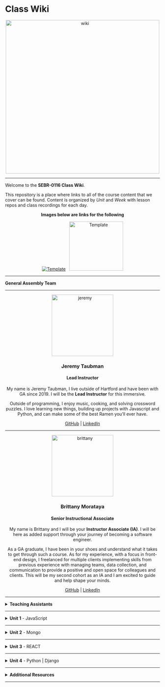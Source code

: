 # Class Wiki

<div align="center">
  <img src="https://i.imgur.com/WNe3NwE.png" alt="wiki" height="500">
</div>

___
Welcome to the <b>SEBR-0116 Class Wiki</b>.

This repository is a place where links to all of the course content that we cover can be found. Content is organized by <i>Unit</i> and <i>Week</i> with lesson repos and class recordings for each day.
<br>


<div align="center" display:"row">
<b>Images below are links for the following</b>




<a href="https://github.com/seir-/daily_js_challenges" target="_blank"><img src="https://i.imgur.com/W2YYUOPb.png" alt="Template"></a>  &nbsp; 
<a href="https://github.com/seir-123/cs_data_structures" target="_blank"><img src="https://i.imgur.com/Bq75otNm.png" alt="Template" height="160" width="175" ></a>
</div>



____
<strong>General Assembly Team</strong>



____

<div align="center">
  <img width="200px" src="https://i.imgur.com/xDwQZ7E.png" alt="jeremy">
  <h3>Jeremy Taubman</h3>
  <h4>Lead Instructor</h4>
  <p>My name is Jeremy Taubman, I live outside of Hartford and have been with GA since 2019. I will be the <b>Lead Instructor</b> for this immersive.</p>
  <p>Outside of programming, I enjoy music, cooking, and solving crossword puzzles. I love learning new things, building up projects with Javascript and Python, and can make some of the best Ramen you’ll ever have.</p>
  <span><a href="https://github.com/taubman33">GitHub</a> | <a href="https://www.linkedin.com/in/jeremy-taubman/">LinkedIn</a></span>
  <br>
</div>

____

<div align="center">
  <img width="200px" src="https://i.imgur.com/TkTJmAs.png" alt="brittany">
  <h3>Brittany Morataya</h3>
  <h4>Senior Instructional Associate</h4>
  <p>My name is Brittany and I will be your <b>Instructor Associate (IA)</b>. I will be here as added support through your journey of becoming a software engineer.</p>
  <p>As a GA graduate, I have been in your shoes and understand what it takes to get through such a course. As for my experience, with a focus in front-end design, I freelanced for multiple clients implementing skills from previous experience with managing teams, data collection, and communication to provide a positive and open space for colleagues and clients. This will be my second cohort as an IA and I am excited to guide and help shape your minds.</p>
  <span><a href="https://github.com/bmorataya3">GitHub</a> | <a href="https://www.linkedin.com/in/brittany-morataya/">LinkedIn</a></span>
  <br>
</div>


____


<details><summary><strong>Teaching Assistants</strong></summary><p>

<p>TAs will lead nightly study and debugging sessions that are <b>highly recommended</b> to attend.</p>

<div align="center">
  <img width="200px" src="" alt="">
  <h3>NAme/h3>
  <h4>Teaching Assistant</h4>
  <p>Aboue</p>
  <span><a href="https://github.com/kavdesilva">GitHub</a>  | <a href="https://www.linkedin.com/in/kristina-vanbergen-desilva/">LinkedIn</a></span>
  <br>
</div>

____



____
<details><summary><strong>Class Policies</strong></summary><p>

Below, you will find Class Policies and Requirements as laid out in Orientation and conveyed by the Instructional Team.  We compile them here for your reference and review.

</p>

<ul type="none">

<li><details><summary><strong>Code of Conduct</strong></summary><p>

<ul>
  <li>Foster a productive classroom environment.</li>
  <li>Treat others with respect and dignity.</li>
  <li>Remember that everyone is coming at this with a different background.</li>
  <li>Professionalism in all methods of communication, both in-person <i>and</i> online.
    <ul>
      <li>Slack is an extension of our on-campus community. We ask that you remain courteous, respectful, and professional while engaging on Slack.</li>
    </ul>
  </li>
  <li><b>Zero tolerance for plagiarism and cheating.</b></li>
</ul>

</p></details></li>

<li><details><summary><strong>Deliverable Submission Requirements</strong></summary><p>

<ul>
  <li>Deliverables must be submitted following the <a href="https://github.com/SEIR-123/template_pull_request">PR Guidelines</a>.</li>
  <li>Students must meet deliverable requirements for the submission to be marked as "Complete".</li>
  <li>Deliverables are <i>always</i> due the following class day at the beginning of class, unless otherwise stated.</li>
  <li>There is a grace period for re-submission or late submission.  All re-submits/late submits are due the <b>Monday following the week of assignment</b>.
    <ul>
      <li>Deliverables assigned on Fridays <b>do not</b> have a re-submit <i>or</i> late submit grace period.</li>
      <li>Deliverables submitted <i>after</i> the grace period <b>will not</b> be graded or accepted and will be marked as "Incomplete".</li>
    </ul>
  </li>
</ul>

</p></details></li>

<li><details><summary><strong>Graduation Requirements</strong></summary><p>

<ul>
  <li>Meet Project Requirements.
    <ul><li>Satisfactorily complete and present a project for <i>each</i> of the <b>4</b> units.</li></ul>
  </li>
  <li>Submit and complete a <i>minimum</i> of <b>80%</b> of deliverables (labs, homework, etc.).</li>
  <li>Adhere to attendance policy.
    <ul>
      <li>Students are allowed <b>3</b> absences over the <i>entire</i> course.</li>
      <li><b>3</b> tardies or early departures equals <b>1</b> absence.</li>
      <li>Tardy policy <i>includes</i> Outcomes participation.</li>
    </ul>
  </li>
</ul>

</p></details></li>

<li><details><summary><strong>A Note on Plagiarism</strong></summary><p>

<ul>
  <li>Plagiarism is a serious offense and grounds for immediate withdrawal.</li>
  <li>You are encouraged to ask others, including students, instructors, and sites like <i>Stack Overflow</i> for help. However, it is <b><i>not acceptable to copy</i></b> another persons code and submit it as your own. More importantly, it is detrimental to your own learning and growth.</li>
  <li>Small snippets of code that solve small problems taken from sites like <i>Stack Overflow</i> are generally an exception to this rule. If you aren't sure, it is your responsibility to <b><i>ask your instructor</i></b>. To be on the safe side, we ask that you credit the person/resource you got the code from in a comment, and let an instructor take a look at it.</li>
</ul>

</p></details></li>

Observed Holidays

<p>
The following dates are observed Holidays for this immersive.  There will be no class days on or within any of the date ranges listed below.  These will not decrease the overall length of the immersive, but add on additional replacement days to the end to fulfill the 12 weeks. If you have any questions regarding Holidays, or have a special circumstance, please don't hesitate to reach out to your instructional team.
</p>

| Holiday | Date(s) |
|:---:|:---:|
| January 15th| February 19th |
| March 29th | April 1st |


</details>
____

# Class Schedule

### Unit 1 - 
	Week 1 - JS, DOM Manipulation
	Week 2 - JS Higher Order Functions, OOP, API calls + Axios
	Week 3 - Project 1 (API Call / JS Game)

### Unit 2 - 
	Week 4 -Mongo, Mongoose, Express
	Week 5 -  Mongoose with Express, Full Stack Development
	Week 6 - Project 2 (Mongoose /  Axios)

### Unit 3 -
	Week 7 -  React Basics, React Hooks
	Week 8 -  React Router and Axios
	Week 9 - Group MERN Stack Project

### Unit 4 -
	  Week 10 - Python, Django
	  Week 11 - Django Serializers, Group Hackathon
	  Week 12 - Capstone Project  


</p></details></li>

____

<details><summary><strong>Unit 1</strong> - JavaScript</summary><p>

<ul type="none">

  <li><details><summary><strong>Week 1</strong></summary><p>

  <p>
  In Week 1, we review the fundamental concepts of <b>JavaScript</b> along with introducing <b>git</b> workflow, <b>terminal</b> commands, and writing professional <b>markdown</b> files. We also learn about the <b>JavaScript DOM</b> and how to use <b>events</b> to affect it.
  </p>

  | Monday | Tuesday | Wednesday | Thursday | Friday |
  |:---:|:---:|:---:|:---:|:---:|
  |HOLIDAY | Introductions | [JS Intro- Datatypes](https://github.com/SEBR-0116/u1_js_intro_datatypes/blob/main/README.md)  | [Functions and Scopes](https://github.com/SEBR-0116/u1_js_functions_and_scope/blob/main/README.md) | [DOM Events](https://github.com/SEBR-0116/u1_lesson_js_dom_events)
  |   |[CLI Intro](https://github.com/SEBR-0116/u1_CLI_intro)  | [Arrays](https://github.com/SEBR-0116/u1_js_arrays/blob/main/README.md)   |[Functions Lab](https://github.com/SEBR-0116/u1_functions_lab/blob/main/README.md) | [Color Switcher](https://github.com/SEBR-0116/u1_lab_dom_color_switcher)
  |  |[InstallFest](https://github.com/SEBR-0116/u1_Installfest)   |[Control Flow](https://github.com/SEBR-0116/u1_js_control_flow/blob/main/README.md)    |[Array Iterators](https://github.com/SEBR-0116/u1_array_iterators) | [JS Dots Game Lab](https://github.com/SEBR-0116/u1_lab_dom_dots)| 
  |  |[Git](https://github.com/SEBR-0116/u1_lesson_git_intro) |[Data Types Practice](https://github.com/SEBR-0116/U1_data_types_practice)    | [HOF Lab](https://github.com/SEBR-0116/u1_lab_HOF_lab/tree/main)  |[Connect Four](https://github.com/SEBR-0116/u1_hw_Connect_four/blob/main/README.md) |  |
  |  |[Git PAT](https://github.com/SEBR-0116/u1_git_PAT)  |[CYOA](https://github.com/SEBR-0116/u1_hw_control_flow_adventure/tree/main)  | [CodeWars Challenges](https://github.com/SEBR-0116/u1_hw_codewars_challenges/blob/main/README.md)  | [Tic Tac Toe](https://github.com/SEBR-0116/u1_hw_tic_tac_toe)
  |  |[Command Line Practice](https://github.com/SEBR-0116/u1_hw_star_wars-1/blob/main/README.md) | | Flex| [Connect 4](https://github.com/SEIR-0911/u1_hw_Connect_four)  |

  <ul type="none">

  <li><details><summary>Class Recordings</summary><p>

  | Monday | Tuesday | Wednesday | Thursday | Friday |
  |:---:|:---:|:---:|:---:|:---:|
  | [Recording](https://generalassembly.zoom.us/rec/share/LS12mi2nEiAzx22_uOLbVeNbnpdy9ktwX95QP0cethTFjF7NUgx2IzTXBzVIiHjY.-PykKpNMGSfExl1X)| [Recording]()|[Recording]()| [Recording]()| [Recording]()|
  | Passcode: `j?6r#$r!`  | Passcode: `` | Passcode: `
` | Passcode: `.` | Passcode: `` |

  </p></details></li>

  </ul>

  ___
  </p></details></li>

  <li><details><summary><strong>Week 2</strong></summary><p>

  <p>
  In Week 2, we practice more <b>DOM Manipulation</b> and are introduced to <b>Daily JavaScript Challenges</b> and basic algorithmic problem-solving. We learn about <b>ES6</b> syntax along with <b>Higher Order Functions</b> and <b>Object Oriented Programming</b> in JavaScript. At the end of the week, we learn how to call on external data sources with <b>APIs</b>.
  </p>

 
  | Monday | Tuesday | Wednesday | Thursday | Friday |
 <!-- |:---:|:---:|:---:|:---:|:---:|
|  [JS Objects](https://github.com/SEBR-0116/u1_lesson_js_objects/blob/main/README.md) |Wireframing| [Intro to APIs](https://github.com/SEBR-0116/u1_axios-api-intro) | [Weather API Lab](https://github.com/SEBR-0116/u1_lab_weather-api/blob/main/README.md) | Project Week Starts|
|[Jurassic Object Lab](https://github.com/SEBR-0116/u1_lab_jurassic_objects/blob/main/README.md)|  [Resume Lab](https://github.com/SEIR-0911/u1_lab_personal_resume) | [Poke'mon Lab](https://github.com/SEBR-0116/u1_pokemon-api-lab/blob/main/README.md)   | [Responsive CSS](https://github.com/SEBR-0116/u1_responsive_css/blob/main/README.md) | [Prompt 1](https://github.com/SEBR-0116/u1_project_prompt/blob/main/README.md) ||
  |[ES6 Syntax](https://github.com/SEBR-0116/u1_lesson_ES6) | [Calculator](https://github.com/SEBR-0116/u1_JS_calculator_lab/tree/main)  | OUTCOMES |Deployment  |  |  
  |  |  ||  |  |
   -->

 <ul type="none">



 <li><details><summary>Class Recordings</summary><p>


| Monday | Tuesday | Wednesday | Thursday | Friday |
 |:---:|:---:|:---:|:---:|:---:|
<!-- | [Recording](https://generalassembly.zoom.us/rec/share/cDmD9w7ULkJG6aYVNb7P5ILZhMAsv72_Zrqdy3cZ-wtgpPWcdbso7b89mrvqrah_.8B8Hte07Ivn58qtU)|[Recording](https://generalassembly.zoom.us/rec/share/-CMe-EB9H_3uYM3uppDnVou1kKUzY_oVR9FssDxuKETx9y5fkhlxakoRdPTY7Qbm.V-RAu3F5zngb64kh) | [Recording](https://generalassembly.zoom.us/rec/share/zEkd4PfoxN5BQjeM3yQb59dIDlFUAzmuC9PJhz2W5QPrSvysbLC2vzNFgBo1eJ6l.Kzs_JeuWbKMdFlWt) |  [Recording]() | [Recording]()|
 | Passcode:`%FQV40JU`  | Passcode:`EVTT5q?3`| Passcode:`@@P1Zs$8` | Passcode: `` | Passcode: `` | -->

 </p></details></li>
 
  </ul>

  </p></details></li>

</p></details>
  

___
   
   
<details><summary><strong>Unit 2</strong> - Mongo </summary><p>

<ul type="none">

  <li><details><summary><strong>Week 4</strong></summary><p>

   <p>
     In Week 4, we learn all about <b>Mongo</b> with <b>Express</b>. We learn the concepts of <b>associations</b>, <b>data</b>, and about <b>routes & conteollers</b>. 
  </p>


| Monday | Tuesday | Wednesday | Thursday | Friday |
  |:---:|:---:|:---:|:---:|:---:|
 <!-- | [Mongo Install](https://github.com/SEBR-0116/u2_lesson_mongo_install/blob/main/README.md)|[Mongoose Data](https://github.com/SEBR-0116/u2_lesson_mongoose_data_model-1) | [Express Full Stack Demo](https://github.com/SEBR-0116/express_full_stack_demo) | [ERD](https://github.com/SEBR-0116/u2_lesson_ERD) | [Express from Scratch](https://github.com/taubman33/u2_lab_express_api/blob/main/README.md)  ||
  | [Mongo Command](https://github.com/SEBR-0116/u2_lesson_mongoDB/blob/main/README.md) | [Mongoose Associations](https://github.com/SEBR-0116/u2_lesson_mongoose_associations/tree/main) | [Express Intro](https://github.com/SEBR-0116/u2_express_intro_and_middleware/tree/main)  | [Express Controller](https://github.com/SEBR-0116/u3_lesson_express_controllers/blob/main/README.md) | [Mongoose w/Express](https://github.com/SEBR-0116/u2_lesson_mongoose_express) |
  | [Mongo Lab](https://github.com/SEIR-0508/u2_lab_mongoDB_sneakers/tree/main)  |  [Mongoose Lab](https://github.com/SEBR-0116/u2_mongoose_lab/blob/main/README.md) |[Express Routes](https://github.com/SEBR-0116/u3_lesson_express_routing/blob/main/README.md)|  | [Mongoose Plants](https://github.com/SEBR-0116/u2_hw_mongoose_plants/blob/main/README.md)  |
  |[Atlas Set up](https://github.com/SEBR-0116/u2_mongo_atlas_setup/blob/main/README.md)   | |[Express Fruits](https://github.com/SEBR-0116/express_fruits/blob/main/readme.md)  |  |  |
  | [Mongo Burgers](https://github.com/SEBR-0116/u2_hw_mongo_burgers)  || OUTCOMES ||  |
  |  | |  |  |  | -->

<ul type="none">

 

  <li><details><summary>Class Recordings</summary><p>

| Monday | Tuesday | Wednesday | Thursday | Friday |
  |:---:|:---:|:---:|:---:|:---:|
 <!-- | [Recording](https://generalassembly.zoom.us/rec/share/KojBx5iid6CQ9MYIamujd_8QfxfmiC2pftExgGZ9Bvh4DhXIPxVaJg5cSzz-L1JE.vOdp6Lqj3JWhiK8p) | [Recording](https://generalassembly.zoom.us/rec/share/ZUXppiomUy9iI2h2lALlb2nhRUQcvpSJDtxFJ3IobDx_tB8MlKTzXqnyOQtNF1HD.AVmQTJO2cr7zXTEz) | [Recording]() | [Recording](https://generalassembly.zoom.us/rec/share/MAX9zoNVjUa9UOk-cFGNLpVkrMEoPyJ7m7K3EbioIhS8g_koT_Uv_yB_18WYYwkG.mZ1Bzesmz7OTXOGB) | [Recording]() |
  | Passcode: `1#6APOT%` | Passcode: `9@xxf0?@` | Passcode: `` | Passcode: `k+gv3m?W` | Passcode: `` | -->

  </p></details></li>

  </ul>

  ___
  </p></details></li>

  <li><details><summary><strong>Week 5</strong></summary><p>

  <p>
  In Week 5 we continue to work with Express from scratch, Authorization and following it up with a full stackathon for practice
  </p>


| Monday | Tuesday | Wednesday | Thursday | Friday |
 <!-- |:---:|:---:|:---:|:---:|:---:|
  | [Express/Mongoose Review](https://github.com/SEBR-0116/u2_heroes_and_villains_api/tree/main) | [Group Git](https://github.com/SEBR-0116/u2_lesson_group_git) | Stackathon day | Presentations  | [Project 2](https://github.com/SEBR-0116/project2/blob/main/README.md) |
  | [Express fron Scratch](https://github.com/taubman33/u2_lab_express_api/blob/main/README.md) |  [Reg ex (optional)](https://github.com/SEBR-0116/u2_lesson_regEx_js/tree/main)| OUTCOMES |  [Project 2 setup](https://github.com/SEBR-0116/project2/blob/main/README.md)    ||
  | |[OAuth (optional)](https://github.com/SEBR-0116/u2_lesson_oAuth) |   | |  |
  |  | Stackaton Day 1 | |  |  |-->
 


  <li><details><summary>Class Recordings </summary><p>

| Monday | Tuesday | Wednesday | Thursday | Friday |
  |:---:|:---:|:---:|:---:|:---:|
 <!-- | [Recording]() | [Recording]() | [Recording]() | [Recording]() | [Recording](https://generalassembly.zoom.us/rec/share/JUgAoH5tc3metfg--hbDVq87qrDH35L9NSFgDQ_DSaRKMNyb3JtMFZ5X21HthGrF.04HUrTQwqzTbZxDT) |
  | Passcode: `` | Passcode: `` | Passcode: `` | Passcode: `` | Passcode: `7*+Zxm%Z` |-->
 
  </p></details></li>
  
  </ul>

  </p></details></li>

</p></details>

 


___
<details><summary><strong>Unit 3</strong> - REACT </summary><p>

<ul type="none">

  <li><details><summary><strong>Week 7</strong></summary><p>

  <p>
  In Week 7 we learn all about React and what an amazing JavaScript library it can be for developers. We learn the concepts of components, props, and about React Hooks and functional components. We learn about useState and how to use it to manage our state within our apps. We also get into how we can use useEffect to make axios calls in our React apps. Finally, at the end of the week, we learn React Router, a powerful tool for navigating around our virtual DOM.
  </p>

 
 | Monday | Tuesday | Wednesday | Thursday | Friday |
  |:---:|:---:|:---:|:---:|:---:|
  <!--| [Intro to React](https://github.com/SEBR-0116/u3_lesson_intro_to_react/blob/main/README.md)| [React Router](https://github.com/SEBR-0116/u3_react_router_intro/blob/main/README.md)  |[Component hierarchy Diagram](https://github.com/SEBR-0116/u3_lesson_component_hierarchy/blob/main/README.md) |  [Reat State](https://github.com/SEBR-0116/u3_lesson_state_and_hooks) | [UseEffect](https://github.com/SEBR-0116/u3_lesson_useEffect/tree/main) | 
  |[LOTR Lab](https://github.com/SEBR-0116/u3_lab_react_LOTR/blob/main/README.md)| [Mapping Components](https://github.com/SEBR-0116/u3_lesson_react_mapping_components-1)  | [Portfolio](https://github.com/SEBR-0116/u3_react_portfolio_lab) |  [Likes Lab](https://github.com/SEBR-0116/u3_lab_likes) | [React API's](https://github.com/SEBR-0116/u3_lesson_react_APIs) |
  |[Korilla Lab](https://github.com/SEBR-0116/u3_react_Korilla_receipts/tree/main)| [Mapping Lab](https://github.com/SEBR-0116/u3_lab_mapping_contacts/blob/main/README.md)| OUTCOMES   | [React Forms](https://github.com/SEBR-0116/u3_react_forms/tree/main)    | [SWAPI Axios Lab](https://github.com/SEBR-0116/u3_react_axios_lab/blob/main/README.md) |
  | | [Mapping Movies](https://github.com/SEBR-0116/u3_hw_movie_mapping) |  | [Groceries Lab](https://github.com/SEBR-0116/u3_lab_groceries) |  |
  |  |  |  | [ATM Lab](https://github.com/SEBR-0116/u3_lab_react_ATM) | |
|||| [Password Validator](https://github.com/SEBR-0116/u3_lab_password_validator/blob/main/README.md) | |
| | | | |-->


  <ul type="none">

 
 
 <li><details><summary>Class Recordings</summary><p>

| Monday | Tuesday | Wednesday | Thursday | Friday |
  |:---:|:---:|:---:|:---:|:---:|
  <!--| [Recording](https://generalassembly.zoom.us/rec/share/WD_KuZz8-nKMuJo9vjZ8C0wmowgQrK9Iat9lVlBhJYXRYQgetRjnNawgpoArvTId.JjVBK8qbu6vf_LJ4) | [Recording](https://generalassembly.zoom.us/rec/share/BE7muJb-EOzojTb6NShYuoy4E8V6XpSmzEMYslxDdmp2nWtXWFShCjbv1dsAH_Sc.Z3hTUcwBXz4ediqP)| [Recording](https://generalassembly.zoom.us/rec/share/td28MAQhMXjq-ovIe-I-sS-WKYOu5Rl15PnjOKGOJXhuAn1fZFLmeFxbnOA16WEe.Ie3qcebXLoLDbCm1) | [Recording](https://generalassembly.zoom.us/rec/share/OqiPqbHElrAowsfO7jKCO7MMyeIxT7yWI5wlV5HEBhH9ZCQbVyflKOiBIoqCf13o.SldeSPzNrNgskygm) | [Recording] |
  | Passcode: `6mn6U3#m` | Passcode: `b5GM?30d` |  Passcode: `E^yB7HWy` | Passcode: `@6fiwG!m` |  Passcode: `` -->

  </p></details></li>

  </ul>

  ___
  </p></details></li>



  <li><details><summary><strong>Week 8</strong></summary><p>

  <p>
  In Week 8, we continue to work with React Functional Components, learning about some amazing Hooks like useEffect and useContext, as well as two powerful libraries, Axios and the React Router
  </p>

 
 | Monday | Tuesday | Wednesday | Thursday | Friday |
  |:---:|:---:|:---:|:---:|:---:|
 <!-- |[Router II](https://github.com/SEBR-0116/u3_lesson_react_router) [UseEffect](https://github.com/SEBR-0116/u3_lesson_useEffect) | [useContext](https://github.com/seir-123/u2_lesson_useContext) | Hackathon| Hackathon | Hackathon Presentations |
  |[Router Lab](https://github.com/SEBR-0116/u3_lab_react_router)    |[Context Lab](https://github.com/seir-123/u2_react_useContext_lab)  |OUTCOMES |  [Project 3 prompt](https://github.com/seir-123/project2_prompt/blob/main/README.md)  |  |
  | | [React States Lab](https://github.com/SEBR-0116/u3_react_states_lab/blob/main/README.md) |  | ||
| | [FrontEnd Hackathon](https://github.com/SEBR-0116/u3_lab_react_axios_foodE/blob/main/README.md) |  | ||
| | Axios Lab II |  | ||-->
  

  <ul type="none">

  <li><details><summary>Class Recordings</summary><p>

| Monday | Tuesday | Wednesday | Thursday | Friday |
  |:---:|:---:|:---:|:---:|:---:|
  <!--| [Recording](https://generalassembly.zoom.us/rec/share/p1ul2ouA1Wo2Era8Tf1ja_rixy4frrdhnWL5IyQ7YCUi7Yd1Bn5gHSmrXg0OYKYo.1LjwcBW95kxEIGvV)  |[Recording](https://generalassembly.zoom.us/rec/share/_Xj_AB91EX6zVySs6aggzHlR-GZ5RRFg2ag0kMELwiIiGL9kaUv1K7xYsW1Q5p1m.YChwkc4l74at_ihM)  | No Recording | [Recording](https://generalassembly.zoom.us/rec/share/zxRBA7NE31gSDoGHaV2mHWiuOLOBbOnOKTL6EpWaCklOi3H5CccqBbJ3xSDpECY.GLSrAdp6brFTSy09) |No Recording|
  | Passcode: `1ZKBjbh*` | Passcode: `^Bm9Ys1u` |  | Passcode: `kmW=BN03`  |  | -->

 </p></details></li>
  
  </ul>

  </p></details></li>

</p></details>

 


___
<details><summary><strong>Unit 4</strong> -  Python | Django</summary><p>

<ul type="none">

  <li><details><summary><strong>Week 11</strong></summary><p>

  <p>
  In Week 11, we are introduced to <b>Python</b> and learn about <b>functions</b>, <b>control flow</b>, <b>loops</b>, and <b>dictionaries</b>. We continue with Python through the week by learning about <b>tuples</b> and <b>OOP</b>. 
  </p>

 
| Monday | Tuesday | Wednesday | Thursday | Friday |
  |:---:|:---:|:---:|:---:|:---:|
 <!-- | Presentations |[Intro to Python](https://github.com/SEBR-0116/u4_lesson_python_intro)  | [Python OOP](https://github.com/SEBR-0116/u4_lesson_python_OOP)  | [Django Install](https://github.com/SEBR-0116/u4_lesson_django_intro)  |[Django Serializer](https://github.com/SEBR-0116/u4_lesson_django_REST_API) |
  | [SQL intro](https://github.com/SEBR-0116/u4_lesson_SQL_intro/tree/main)  | [Python Functions](https://github.com/SEBR-0116/u4_lesson_python_functions/tree/main)  |[Polyglot Workshop](https://github.com/SEBR-0116/u4_polyglot_challenge/tree/main) | [Django Practice I](https://github.com/SEBR-0116/u4_lab_nostaldja)  |[Django practice II](https://github.com/SEBR-0116/u4_lab_django_REST_API)  |
  |[SQL Lab](https://github.com/SEBR-0116/u4_lab_SQL_practice/tree/main) |[Python Control Flow](https://github.com/SEBR-0116/u4_lesson_python_control_flow/tree/main)   |[Py Pac Poe](https://github.com/SEBR-0116/u4_py_pac_pie/blob/main/README.md)   |[Django Admin Stylist](https://unfoldadmin.com/) | |
  |[SQL Joins](https://github.com/SEBR-0116/u4_lab_SQL_joins/blob/main/ReadMe.md) | [Python Lists & Loops](https://github.com/SEBR-0116/u4_lesson_python_lists_loops/tree/main)   |[State Capitals](https://github.com/SEBR-0116/u4_python_capitals_lab/blob/main/README.md) [Codewars](https://github.com/SEBR-0116/u4_python_challenges/tree/main)  | OUTCOMES | |
|[SQL Joins LAB](https://github.com/SEBR-0116/u4_lab_SQL_joins/blob/main/ReadMe.md) |[Python Dictionaries](https://github.com/SEBR-0116/u4_lesson_python_dictionaries/tree/main)| [CVS Parser Lab](https://github.com/SEBR-0116/u4_lab_python_CSV_parser)|||
|[Carmen San Diego](https://github.com/SEBR-0116/u4_hw_carmen_sandiego)|[Codewae Challenges](https://github.com/SEIR-0508/u4_python_challenges/tree/main)|[Smash Bros](https://github.com/SEBR-0116/u4_hw_python_smash_bros) |||-->

   <ul type="none">

  <li><details><summary>Class Recordings</summary><p>

| Monday | Tuesday | Wednesday | Thursday | Friday |
  |:---:|:---:|:---:|:---:|:---:|
 <!-- | [Recording]() | [Recording]()| [Recording]() | [Recording]() | [Recording]()|
  | Passcode: `` | Passcode: `` | Passcode: ``|Passcode: `` | Passcode: `` |-->

   </p></details></li>

  </ul>

  ___
  </p></details></li>



  <li><details><summary><strong>Week 12</strong></summary><p>


  <p>
  In Week 12, We get a quick intro to <b>Django</b> and how to set up <b>views</b>. At the end of the week, we begin our <b>Capstone Project</b>!
  </p>


| Monday | Tuesday | Wednesday | Thursday | Friday |
  |:---:|:---:|:---:|:---:|:---:|
  <!--| [Django Full STackathon](https://github.com/seir-123/u4_django_fullstack/) |[Django Full STackathon](https://github.com/seir-123/u4_django_fullstack/)  | HOLIDAY  | HOLIDAY | HOLIDAY |
  | | | |  | |-->
  

  <ul type="none">

  <li><details><summary>Class Recordings</summary><p>

 <!-- | Monday | Tuesday | Wednesday | Thursday | Friday |
  |:---:|:---:|:---:|:---:|:---:|
  | [Recording](https://generalassembly.zoom.us/rec/share/h-9ngB5u1uEx5zSesSveCLwLqBJrFkBk9mtyfNKBNI3bzuSjiHPtdX_jyQIIvuc4.eKNgftyhkYl6ErIg) | [Recording](https://generalassembly.zoom.us/rec/share/fTTWYzAbEqvGm0iwI96-T-_n9pJKFEwEEnx3eLOvZzEXlXj2ARXUB1g3iy0gDZ-T.whN7L2OIyZO4ZfrP) | No Recording | No Recording | No Recording |
  |Passcode: `xzkxF+i8`  | Passcode: `2fS9fP#N` |  |  |  | -->

  </p></details></li>

  
  </p></details></li>

  

 
  </p></details></li>

  </ul>

  </p></details></li>

</p></details>

___

<details><summary><strong>Additional Resources</strong></summary><p>

Below is a list of additional resources that were hand-picked by your instructors. If you find that you don't have the time during the immersive, these resources will still help to solidify your understanding of key concepts after graduation.

  <ul type="none">
    
  <li><details><summary><strong>Tools</strong> - things to make you more efficient</summary><p>

  - [Rectangle](https://rectangleapp.com/)
  - [Magnet](https://apps.apple.com/us/app/magnet/id441258766?mt=12)
  - [Spectacle](https://www.spectacleapp.com/)
  - [Trello](https://trello.com/)
  - [Airtable](https://www.airtable.com/)
  - [Asana](https://asana.com/)
  - [Freehand](https://www.invisionapp.com/freehand)
  - [LucidChart](https://www.lucidchart.com/pages/)
  - [draw.io](https://app.diagrams.net/)
  - [Whimsical](https://whimsical.com/)
  - [Canva](https://www.canva.com/)
  - [Figma](https://www.figma.com/)
  
  </p></details></li>

  <li><details><summary><strong>Practice</strong> - sites to hone your skills</summary><p>

  - [Codeacademy](https://www.codecademy.com/catalog)
  - [freeCodeCamp](https://www.freecodecamp.org/learn/)
  - [Codewars](https://www.codewars.com)
  - [Udemy](https://www.udemy.com/)
  - [Programiz](https://www.programiz.com/)
  - [#JavaScript30](https://javascript30.com/)
  - [CSS Battle](https://cssbattle.dev/)
  - [CSS Diner](https://flukeout.github.io/)
  - [Flexbox Froggy](https://flexboxfroggy.com/)
  - [Grid Garden](https://cssgridgarden.com/)
  - [Flexbox Zombies](https://mastery.games/flexboxzombies/)
  - [Flexbox Defense](http://www.flexboxdefense.com/)
  - [Screeps](https://screeps.com/)
  - [UX Design Masterclass](https://uxdesignmasterclass.com/)
  
  </p></details></li>

  <li><details><summary><strong>Bookmarks</strong> - must-have resources</summary><p>
  
  - [W3Schools](https://www.w3schools.com/)
  - [CSS Tricks](https://css-tricks.com/)
  - [MDN Web Docs](https://developer.mozilla.org/en-US/)
  - [Stack Overflow](https://stackoverflow.com/)
  - [Eloquent JavaScript](https://eloquentjavascript.net/)
  
  </p></details></li>

  <li><details><summary><strong>Reading</strong> - helpful articles and topics</summary><p>

  - [10 Need-to-know Mac Terminal Commands](https://scotch.io/bar-talk/10-need-to-know-mac-terminal-commands)
  - [Rubber Duck Debugging](https://rubberduckdebugging.com/)
  - [Medium: What Is An API?](https://medium.com/free-code-camp/what-is-an-api-in-english-please-b880a3214a82)
  - [Medium: Higher Order Functions](https://medium.com/javascript-in-plain-english/4-must-know-higher-order-functions-in-javascript-411f85545881)
  - [Medium: Local Git Repos vs Remote Repos](https://medium.com/swlh/git-local-repo-and-github-remote-repo-eae1c948fbf5)
  - [Medium: Explaining API's](https://medium.com/javascript-in-plain-english/many-developers-struggle-with-explaining-apis-20a071d74596)
  - [Naming Conventions in Database Modeling](https://vertabelo.com/blog/naming-conventions-in-database-modeling/)
  - [JSON Web Tokens](https://jwt.io/introduction/)
  
  </p></details></li>

  <li><details><summary><strong>Documentation</strong> - commonly used tech docs</summary><p>

  - [MDN JavaScript Docs](https://developer.mozilla.org/en-US/docs/Web/JavaScript/Guide)
  - [W3Schools CSS Docs](https://www.w3schools.com/cssref/default.asp)
  - [React Docs](https://reactjs.org/docs/getting-started.html)
  - [Mongoose Docs](https://mongoosejs.com/)
  - [PostgreSQL](https://www.postgresql.org/docs/)
  - [Sequelize Docs](https://sequelize.org/docs/v6/)
  - [Python Docs](https://docs.python.org/3/)
  - [Django Docs](https://docs.djangoproject.com/en/4.0/)

  </p></details></li>

  <li><details><summary><strong>Cheatsheets</strong> - quick references</summary><p>

  - [Mac Terminal Commands Cheatsheet](https://www.makeuseof.com/tag/mac-terminal-commands-cheat-sheet/)
  - [OhMyZsh Cheatsheet](https://github.com/ohmyzsh/ohmyzsh/wiki/Cheatsheet)
  - [VSCode Keyboard Shortcut Cheatsheet](https://code.visualstudio.com/shortcuts/keyboard-shortcuts-macos.pdf)
  - [Markdown Cheatsheet](https://www.markdownguide.org/cheat-sheet/)
  - [JavaScript Cheatsheet](https://websitesetup.org/javascript-cheat-sheet/)
  - [ES6 Cheatsheet](https://devhints.io/es6)
  - [ERD Cheatsheet](https://drive.google.com/file/d/0B_spkK3eZiHmZTZhczVTaVZxUFU/view?resourcekey=0-pvJ1STXJ4xEpjqpFWQtUhg)
  - [iOS Resolutions](http://iosres.com/)
  - [Flexbox Playground](https://codepen.io/GAmarketing/pen/QWWJvLx)
  - [Layoutit!](https://grid.layoutit.com/)
  - [Named Colors & Hex Equivalents](https://css-tricks.com/snippets/css/named-colors-and-hex-equivalents/)
  - [Regex Cheatsheet](https://www.rexegg.com/regex-quickstart.html)
  
  </p></details></li>

  <li><details><summary><strong>Deployment</strong> - get your projects online</summary><p>

  - [Surge](https://surge.sh/)
  - [Heroku](https://www.heroku.com/)
  - [Netlify](https://www.netlify.com/)
  - [Vercel](https://vercel.com/)
  - [AWS](https://aws.amazon.com/codedeploy/)
  
  </p></details></li>

  <li><details><summary><strong>CSS Libraries</strong> - Use differet libraries to vamp up your apps</summary><p>

  - [Nostalgic](http://nostalgic-css.github.io/)
  - [Jdan](http://jdan.github.io/)
  - [Bootstrap](https://getbootstrap.com/)
  - [Kushagra](http://kushagra.dev/)
  - [Tachyons](http://tachyons.io/)
  - [Bulma](https://bulma.io/)
  - [Foundation](https://foundation.zurb.com/)
  - [Skeleton](http://getskeleton.com/)
  - [Groundwork](https://groundworkcss.github.io/)
  - [Victory Chart Visualizations](https://formidable.com/open-source/victory/)
  - [TailwindCSS](https://tailwindcss.com/)
  - [Material UI](https://mui.com/)
  - [Materialize](https://materializecss.com/)
  - [Semantic UI](https://semantic-ui.com/)
  - [React MD](https://mlaursen.github.io/react-md-v1-docs/#/)
  - [React Suite](https://rsuitejs.com/)
  - [React Rainbow](https://react-rainbow.io/)
  
  </p></details></li>

  <li><details><summary><strong>Animations, Images, Sounds, Fonts & Icons</strong> - Add fun CSS to your projects</summary><p>

  - [Animate Style](https://animate.style/) - animations
  - [CSS Wand](https://www.csswand.dev/) - animations
  - [Wah.css](http://www.joerezendes.com/projects/Woah.css/) - animations
  - [LottieFiles](https://lottiefiles.com/) - animations
  - [500+ icons](https://css.gg/) - icons
  - [Font Awesome](https://fontawesome.com/?from=io) - icons
  - [iconFinder](https://www.iconfinder.com/) - icons
  - [Google Fonts](https://fonts.google.com/) - fonts
  - [Font Joy](https://fontjoy.com/) - fonts
  - [WebFont Generator](https://www.fontsquirrel.com/tools/webfont-generator) - fonts
  - [CSS Gradient](https://cssgradient.io/) - gradients
  - [Trianglify](https://trianglify.io/) - poly backgrounds
  - [Unsplash](https://unsplash.com/) - images
  - [Pixabay](https://pixabay.com/) - images
  - [opengameart](https://opengameart.org/) - images
  - [imgur](https://imgur.com/) - images
  - [Itch](http://itch.io/) - images
  - [Zap Splat](http://zapsplat.com/) - sounds
  - [Open Game Art](https://opengameart.org/content/library-of-game-sounds) - sounds
  - [FreeSound.org](https://freesound.org/) - sounds
  
  </p></details></li>

  <li><details><summary><strong>Color Palletes</strong> - Color match or check out color schemes</summary><p>

  - [Color Hunt](https://colorhunt.co/)
  - [Flat UI Colors](https://flatuicolors.com/)
  - [Coolors](https://coolors.co/)
  - [Color palette Generator](https://www.canva.com/colors/color-palette-generator/)
  - [Happy Hues](https://www.happyhues.co/)
  - [Materialui](https://www.materialui.co/flatuicolors)
  - [Adobe Color](https://color.adobe.com/create/color-wheel)
  
  </p></details></li>
    
  <li><details><summary><strong>YouTube Channels</strong> - watch and learn</summary><p>

  - [Net Ninja](https://www.youtube.com/channel/UCW5YeuERMmlnqo4oq8vwUpg)
  - [Fireship](https://www.youtube.com/c/Fireship)
  - [Hussein Nasser](https://www.youtube.com/channel/UC_ML5xP23TOWKUcc-oAE_Eg)
  - [Programming with Mosh](https://www.youtube.com/user/programmingwithmosh)
  - [GitHub Training & Guides](https://www.youtube.com/githubguides)
  - [Web Dev Simplified](https://www.youtube.com/channel/UCFbNIlppjAuEX4znoulh0Cw)
  
  </p></details></li>

</p></details>

___
